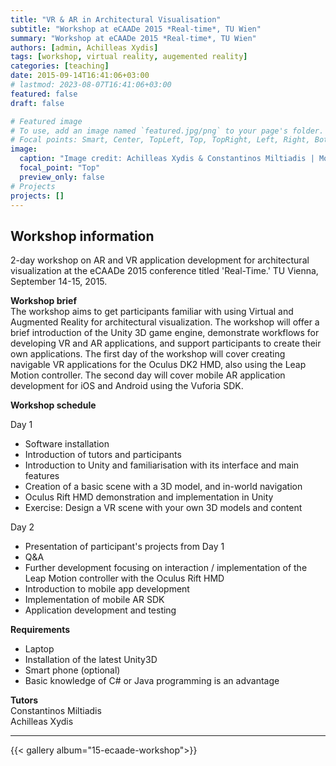 ```yaml
---
title: "VR & AR in Architectural Visualisation"
subtitle: "Workshop at eCAADe 2015 *Real-time*, TU Wien"
summary: "Workshop at eCAADe 2015 *Real-time*, TU Wien"
authors: [admin, Achilleas Xydis]
tags: [workshop, virtual reality, augemented reality]
categories: [teaching]
date: 2015-09-14T16:41:06+03:00
# lastmod: 2023-08-07T16:41:06+03:00
featured: false
draft: false

# Featured image
# To use, add an image named `featured.jpg/png` to your page's folder.
# Focal points: Smart, Center, TopLeft, Top, TopRight, Left, Right, BottomLeft, Bottom, BottomRight.
image:
  caption: "Image credit: Achilleas Xydis & Constantinos Miltiadis | Model: Despoina Pippa"
  focal_point: "Top"
  preview_only: false
# Projects
projects: []
---
```


## Workshop information

2-day workshop on AR and VR application development for architectural visualization at the eCAADe 2015 conference titled 'Real-Time.' TU Vienna, September 14-15, 2015. 

**Workshop brief**  
The workshop aims to get participants familiar with using Virtual and Augmented Reality for architectural visualization. The workshop will offer a brief introduction of the Unity 3D game engine, demonstrate workflows for developing VR and AR applications, and support participants to create their own applications.  The first day of the workshop will cover creating navigable VR applications for the Oculus DK2 HMD, also using the Leap Motion controller. The second day will cover mobile AR application development for iOS and Android using the Vuforia SDK. 

**Workshop schedule**

Day 1

- Software installation
- Introduction of tutors and participants 
- Introduction to Unity and familiarisation with its interface and main features
- Creation of a basic scene with a 3D model, and in-world navigation
- Oculus Rift HMD demonstration and implementation in Unity
- Exercise: Design a VR scene with your own 3D models and content 

Day 2

- Presentation of participant's projects from Day 1
- Q&A
- Further development focusing on interaction / implementation of the Leap Motion controller with the Oculus Rift HMD
- Introduction to mobile app development
- Implementation of mobile AR SDK
- Application development and testing 

**Requirements**
- Laptop
- Installation of the latest Unity3D
- Smart phone (optional)
- Basic knowledge of C# or Java programming is an advantage

**Tutors**  
Constantinos Miltiadis    
Achilleas Xydis 

---

{{< gallery album="15-ecaade-workshop">}}
